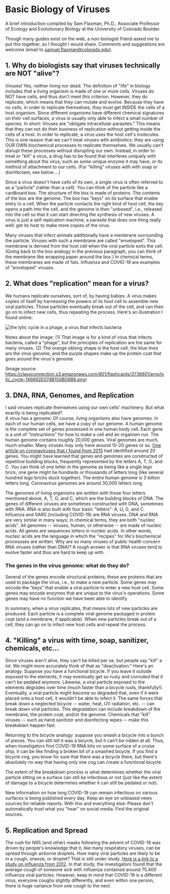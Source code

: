 # Basic Biology of Viruses 
A brief introduction compiled by Sam Flaxman, Ph.D., Associate Professor of Ecology and Evolutionary Biology at the University of Colorado Boulder.  

Though many guides exist on the web, a non-biologist friend asked me to put this together, so I thought I would share.  Comments and suggestions are welcome (email to samuel.flaxman@colorado.edu).

## 1.  Why do biologists say that viruses technically are NOT "alive"?

Viruses!  Yes, neither living nor dead.  The definition of "life" in biology includes that a living organism is made of one or more cells.  Viruses do NOT have cells, and thus don't meet this criterion.  However, they do replicate, which means that they can mutate and evolve.  Because they have no cells, in order to replicate themselves, they must get INSIDE the cells of a host organism.  Since different organisms have different chemical signatures on their cell surfaces, a virus is usually only able to infect a small number of species.  In short: Viruses are "obligate intracellular parasites."  This means that they can not do their business of replication without getting inside the cells of a host.  In order to replicate, a virus uses the host cell's molecules.  This is one reason that we can't treat viruses with antibiotics: they are using OUR OWN biochemical processes to replicate themselves.  We usually can't disrupt these processes without disrupting our own.  Instead, in order to treat or "kill" a virus, a drug has to be found that interferes uniquely with something about the virus, such as some unique enzyme it may have, or its method of attachment to our cells.  (For "killing" viruses with with soap or disinfectant, see below ...)

Since a virus doesn't have cells of its own, a single virus is often referred to as a "particle" (rather than a cell).  You can think of the particle like a cardboard box.  The structure of the box is made of proteins.  The contents of the box are the genome. The box has "keys" on its surface that enable entry to a cell.  When the particle contacts the right kind of host cell, the key opens a path into the cell, and the genome is then "unboxed", i.e., released into the cell so that it can start directing the synthesis of new viruses.  A virus is just a self replication machine; a parasite that does one thing really well: get its host to make more copies of the virus.

Many viruses that infect animals additionally have a membrane surrounding the particle.  Viruses with such a membrane are called "enveloped".  This membrane is derived from the host cell when the viral particle exits the cell.  (Going back to the box analogy in the previous paragraph, you can think of the membrane like wrapping paper around the box.)  In chemical terms, these membranes are made of fats.  Influenza and COVID-19 are examples of "enveloped" viruses.

## 2. What does "replication" mean for a virus?  
We humans replicate ourselves, sort of, by having babies.  A virus makes copies of itself by harnessing the powers of its host cell to assemble new viral particles.  Those particles eventually break out of the cell, and can then go on to infect new cells, thus repeating the process.  Here's an illustration I found online:

![the lytic cycle in a phage, a virus that infects bacteria](https://classconnection.s3.amazonaws.com/801/flashcards/3736801/png/lytic_cycle-146692E074B150BD6B6.png)

Notes about the image: (1) That image is for a kind of virus that infects bacteria, called a "phage", but the principles of replication are the same for many viruses.  (2) The orange oblong shape is the host cell, the blue lines are the virus genome, and the purple shapes make up the protein coat that goes around the virus's genome.

(Image source: https://classconnection.s3.amazonaws.com/801/flashcards/3736801/png/lytic_cycle-146692E074B150BD6B6.png)

##  3. DNA, RNA, Genomes, and Replication
I said viruses replicate themselves using our own cells' machinery.  But what exactly is being replicated?  
A virus has a genome.  Of course, living organisms also have genomes.  In each of our human cells, we have a copy of our genome.  A human genome is the complete set of genes possessed in one human body cell.  Each gene is a unit of "instructions" for how to make a cell and an organism run.  The human genome contains roughly 20,000 genes.  Viral genomes are much, much smaller.  Many viruses may only have around 10-20 genes or so.  [One article on coronaviruses that I found from 2015](https://www.ncbi.nlm.nih.gov/pmc/articles/PMC4369385/) had identified around 20 genes.  You might have learned that genes and genomes are constructed of repetitive building blocks, frequently represented by the letters A, T, G, and C.  You can think of one letter in the genome as being like a single lego brick; one gene might be hundreds or thousands of letters long (like several hundred lego bricks stuck together).  The entire human genome is 3 billion letters long.  Coronavirus genomes are around 30,000 letters long.

The genomes of living organisms are written with those four letters mentioned above, A, T, G, and C, which are the building blocks of DNA.  The genes of different viruses are sometimes constructed with DNA, sometimes with RNA.  RNA is also built with four basic "letters":  A, U, G, and C.  Influenza and SARS (including COVID-19) are RNA viruses.  DNA and RNA are very similar in many ways; in chemical terms, they are both "nucleic acids".    All genomes -- viruses, human, or otherwise -- are made of nucleic acids.  All genes are sequences letters in nucleic acids.    In other words, nucleic acids are the language in which the "recipes" for life's biochemical processses are written.  Why are so many viruses of public health concern RNA viruses (rather than DNA)?   A rough answer is that RNA viruses tend to evolve faster and thus are hard to keep up with.

### The genes in the virus genome: what do they do?  
Several of the genes encode structural proteins; these are proteins that are used to package the virus, i.e., to make a new particle. Some genes may encode the "keys" that enable a viral particle to enter a new host cell.  Some genes may encode enzymes that are unique to the virus's operations.  Some genes may have no function we have been able to identify.  

In summary, when a virus replicates, that means lots of new particles are produced.  Each particle is a complete viral genome packaged in protein coat (and a membrane, if applicable).  When new particles break out of a cell, they can go on to infect new host cells and repeat the process.

##  4. "Killing" a virus with time, soap, sanitizer, chemicals, etc...
Since viruses aren't alive, they can't be killed per se, but people say "kill" a lot.  We might more accurately think of that as "deactivation."  Here's an analogy.  Suppose you have a functional bicycle. If you leave it outside exposed to the elements, it may eventually get so rusty and corroded that it can't be pedaled anymore.  Likewise, a viral particle exposed to the elements degrades over time (much faster than a bicycle rusts, thankfully!).  Eventually, a viral particle might become so degraded that, even if it were placed onto a host cell, it wouldn't be able to infect it.  The same forces that break down a neglected bicycle -- water, heat, UV radiation, etc. -- can break down viral particles.  This degradation can include breakdown of the membrane, the protein coat, and/or the genome.  Chemicals that "kill" viruses -- such as hand sanitizer and disinfecting wipes -- make this breakdown happen fast.  

Returning to the bicycle analogy: suppose you smash a bicycle into a bunch of pieces.  You can still tell it was a bicycle, but it can't be ridden at all.  Thus, when investigators find COVID-19 RNA bits on some surface of a cruise ship, it can be like finding a broken bit of a smashed bicycle. If you find a bicycle cog, you know for sure that there was a bicycle there, but there's absolutely no way that having only one cog can create a functional bicycle.  

The extent of the breakdown process is what determines whether the viral particle sitting on a surface can still be infectious or not (just like the extent of damage to a bicycle determines whether it can still be pedaled or not).

New information on how long COVID-19 can remain infectious on various surfaces is being published every day.  Keep an eye on unbiased news sources for reliable reports.  With this and everything else: Please don't automatically trust what you "hear" on social media.  Find the original sources.

## 5. Replication and Spread
The rush for N95 (and other) masks following the advent of COVID-19 was driven by people's knowledge that it, like many respiratory viruses, can be spread through airborne droplets.  How many viral particles are likely to be in a cough, sneeze, or droplet?  That is still under study.  [Here is a link to a study on influenza from 2012](https://www.ncbi.nlm.nih.gov/pmc/articles/PMC4676262/).  In that study, the investigators found that the average cough of someone sick with influenza contained around 75,400 influenza viral particles.  However, keep in mind that COVID-19 is a different virus, everyone coughs slightly differently, and even within one person, there is huge variance from one cough to the next.

